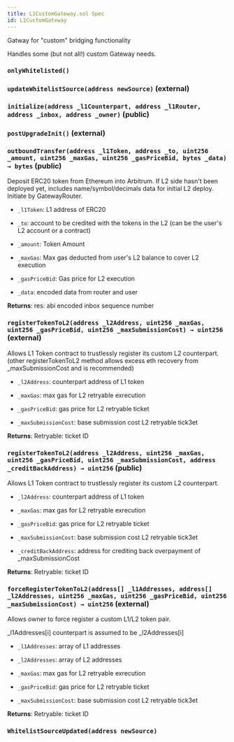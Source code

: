 ```yaml
---
title: L1CustomGateway.sol Spec
id: L1CustomGateway
---
```


Gatway for "custom" bridging functionality

Handles some (but not all!) custom Gateway needs.

### `onlyWhitelisted()`

### `updateWhitelistSource(address newSource)` (external)

### `initialize(address _l1Counterpart, address _l1Router, address _inbox, address _owner)` (public)

### `postUpgradeInit()` (external)

### `outboundTransfer(address _l1Token, address _to, uint256 _amount, uint256 _maxGas, uint256 _gasPriceBid, bytes _data) → bytes` (public)

Deposit ERC20 token from Ethereum into Arbitrum. If L2 side hasn't been deployed yet, includes name/symbol/decimals data for initial L2 deploy. Initiate by GatewayRouter.

- `_l1Token`: L1 address of ERC20

- `_to`: account to be credited with the tokens in the L2 (can be the user's L2 account or a contract)

- `_amount`: Token Amount

- `_maxGas`: Max gas deducted from user's L2 balance to cover L2 execution

- `_gasPriceBid`: Gas price for L2 execution

- `_data`: encoded data from router and user

**Returns**: res: abi encoded inbox sequence number

### `registerTokenToL2(address _l2Address, uint256 _maxGas, uint256 _gasPriceBid, uint256 _maxSubmissionCost) → uint256` (external)

Allows L1 Token contract to trustlessly register its custom L2 counterpart. (other registerTokenToL2 method allows excess eth recovery from \_maxSubmissionCost and is recommended)

- `_l2Address`: counterpart address of L1 token

- `_maxGas`: max gas for L2 retryable exrecution

- `_gasPriceBid`: gas price for L2 retryable ticket

- `_maxSubmissionCost`: base submission cost L2 retryable tick3et

**Returns**: Retryable: ticket ID

### `registerTokenToL2(address _l2Address, uint256 _maxGas, uint256 _gasPriceBid, uint256 _maxSubmissionCost, address _creditBackAddress) → uint256` (public)

Allows L1 Token contract to trustlessly register its custom L2 counterpart.

- `_l2Address`: counterpart address of L1 token

- `_maxGas`: max gas for L2 retryable exrecution

- `_gasPriceBid`: gas price for L2 retryable ticket

- `_maxSubmissionCost`: base submission cost L2 retryable tick3et

- `_creditBackAddress`: address for crediting back overpayment of \_maxSubmissionCost

**Returns**: Retryable: ticket ID

### `forceRegisterTokenToL2(address[] _l1Addresses, address[] _l2Addresses, uint256 _maxGas, uint256 _gasPriceBid, uint256 _maxSubmissionCost) → uint256` (external)

Allows owner to force register a custom L1/L2 token pair.

\_l1Addresses[i] counterpart is assumed to be \_l2Addresses[i]

- `_l1Addresses`: array of L1 addresses

- `_l2Addresses`: array of L2 addresses

- `_maxGas`: max gas for L2 retryable exrecution

- `_gasPriceBid`: gas price for L2 retryable ticket

- `_maxSubmissionCost`: base submission cost L2 retryable tick3et

**Returns**: Retryable: ticket ID

### `WhitelistSourceUpdated(address newSource)`
